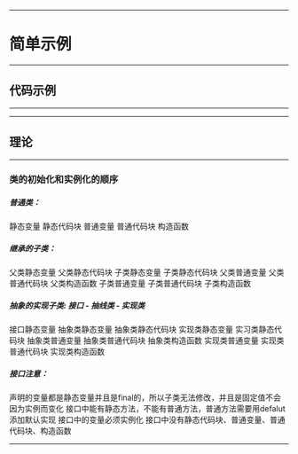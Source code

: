 ------
# 简单示例

------
## 代码示例

------

 
------
## 理论

------
### 类的初始化和实例化的顺序
##### 普通类：
静态变量
静态代码块
普通变量
普通代码块
构造函数
##### 继承的子类：
父类静态变量
父类静态代码块
子类静态变量
子类静态代码块
父类普通变量
父类普通代码块
父类构造函数
子类普通变量
子类普通代码块
子类构造函数
##### 抽象的实现子类: 接口 - 抽线类 - 实现类
接口静态变量
抽象类静态变量
抽象类静态代码块
实现类静态变量
实习类静态代码块
抽象类普通变量
抽象类普通代码块
抽象类构造函数
实现类普通变量
实现类普通代码块
实现类构造函数
##### 接口注意：
声明的变量都是静态变量并且是final的，所以子类无法修改，并且是固定值不会因为实例而变化
接口中能有静态方法，不能有普通方法，普通方法需要用defalut添加默认实现
接口中的变量必须实例化
接口中没有静态代码块、普通变量、普通代码块、构造函数

------



